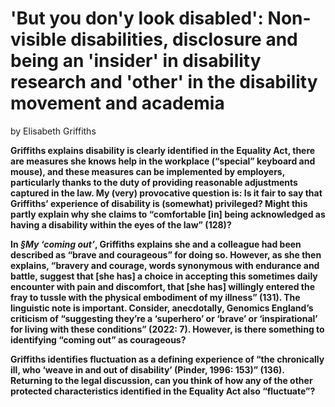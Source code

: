 # 'But you don'y look disabled': Non-visible disabilities, disclosure and being an 'insider' in disability research and 'other' in the disability movement and academia
by Elisabeth Griffiths

**Griffiths explains disability is clearly identified in the Equality Act, there are measures she knows help in the workplace (“special” keyboard and mouse), and these measures can be implemented by employers, particularly thanks to the duty of providing reasonable adjustments captured in the law. My (very) provocative question is: Is it fair to say that Griffiths’ experience of disability is (somewhat) privileged? Might this partly explain why she claims to “comfortable [in] being acknowledged as having a disability within the eyes of the law” (128)?**

**In _§My ‘coming out’_, Griffiths explains she and a colleague had been described as “brave and courageous” for doing so. However, as she then explains, “bravery and courage, words synonymous with endurance and battle, suggest that [she has] a choice in accepting this sometimes daily encounter with pain and discomfort, that [she has] willingly entered the fray to tussle with the physical embodiment of my illness” (131). The linguistic note is important. Consider, anecdotally, Genomics England’s criticism of “suggesting they’re a ‘superhero’ or ‘brave’ or ‘inspirational’ for living with these conditions” (2022: 7). However, is there something to identifying “coming out” as courageous?**

**Griffiths identifies fluctuation as a defining experience of “the chronically ill, who ‘weave in and out of disability’ (Pinder, 1996: 153)” (136). Returning to the legal discussion, can you think of how any of the other protected characteristics identified in the Equality Act also “fluctuate”?**
